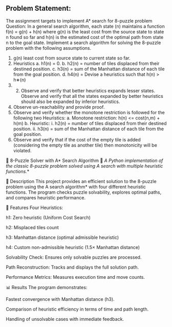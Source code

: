 ## Problem Statement:
The assignment targets to implement A* search for 8-puzzle problem
Question:
In a general search algorithm, each state (n) maintains a function f(n) = g(n) + h(n)
where g(n) is the least cost from the source state to state n found so far and h(n) is the
estimated cost of the optimal path from state n to the goal state.
Implement a search algorithm for solving the 8-puzzle problem with the following
assumptions.
1. g(n) least cost from source state to current state so far.
2. Heuristics
a. h1(n) = 0.
b. h2(n) = number of tiles displaced from their destined position.
c. h3(n) = sum of the Manhattan distance of each tile from the goal position.
d. h4(n) = Devise a heuristics such that h(n) > h∗(n)
1. 2. Observe and verify that better heuristics expands lesser states.
Observe and verify that all the states expanded by better heuristics should also be
expanded by inferior heuristics.
3. Observe un-reachability and provide proof.
4. Observe and verify whether the monotone restriction is followed for the following
two Heuristics:
a. Monotone restriction: h(n) <= cost(n,m) + h(m)
b. Heuristic:
i. h2(n) = number of tiles displaced from their destined position.
ii. h3(n) = sum of the Manhattan distance of each tile from the goal
position.
5. Observe and verify that if the cost of the empty tile is added (considering the
empty tile as another tile) then monotonicity will be violated.

🧩 8-Puzzle Solver with A* Search Algorithm
🌟 **A Python implementation of the classic 8-puzzle problem solved using A* search with multiple heuristic functions.**

📝 Description
This project provides an efficient solution to the 8-puzzle problem using the A search algorithm* with four different heuristic functions. The program checks puzzle solvability, explores optimal paths, and compares heuristic performance.

🚀 Features
Four Heuristics:

h1: Zero heuristic (Uniform Cost Search)

h2: Misplaced tiles count

h3: Manhattan distance (optimal admissible heuristic)

h4: Custom non-admissible heuristic (1.5× Manhattan distance)

Solvability Check: Ensures only solvable puzzles are processed.

Path Reconstruction: Tracks and displays the full solution path.

Performance Metrics: Measures execution time and move counts.

📊 Results
The program demonstrates:

Fastest convergence with Manhattan distance (h3).

Comparison of heuristic efficiency in terms of time and path length.

Handling of unsolvable cases with immediate feedback.
